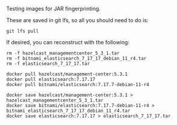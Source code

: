 
Testing images for JAR fingerprinting.

These are saved in git lfs, so all you should need to do is:
```shell
git lfs pull
```

If desired, you can reconstruct with the following:
```shell
rm -f hazelcast_managementcenter_5_3_1.tar
rm -f bitnami_elasticsearch_7_17_17_debian_11_r4.tar
rm -f elasticsearch_7_17_17.tar

docker pull hazelcast/management-center:5.3.1
docker pull elasticsearch:7.17.17
docker pull bitnami/elasticsearch:7.17.7-debian-11-r4

docker save hazelcast/management-center:5.3.1 > hazelcast_managementcenter_5_3_1.tar
docker save bitnami/elasticsearch:7.17.7-debian-11-r4 > bitnami_elasticsearch_7_17_17_debian_11_r4.tar
docker save elasticsearch:7.17.17 > elasticsearch_7_17_17.tar
```
